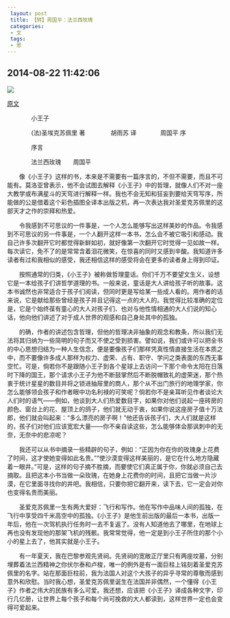 ```yaml
---
 layout: post
 title: 【转】周国平：法兰西玫瑰
 categories:
 - 文
 tags:
 - 思
---
```


## 2014-08-22 11:42:06

![](https://jerkwin.github.io/pic/小王子.gif)

[原文](http://hi.baidu.com/wami1984/archive/tag/%E5%B0%8F%E7%8E%8B%E5%AD%90%28%E8%83%A1%E9%9B%A8%E8%8B%8F%20%E8%AF%91_%E5%91%A8%E5%9B%BD%E5%B9%B3%20%E5%BA%8F%29?page=2)

　　　　小王子

　　　　(法)圣埃克苏佩里 著
　　　　胡雨苏 译　　　　周国平 序

　　　　序言

　　　　法兰西玫瑰　　周国平

　　像《小王子》这样的书，本来是不需要有一篇序言的，不但不需要，而且不可能有。莫洛亚曾表示，他不会试图去解释《小王子》中的哲理，就像人们不对一座大教学或布满星斗的天穹进行解释一样。我也不会无知和狂妄到要给天穹写序，所能做的公是借着这个彩色插图全译本出版之机，再一次表达我对圣爱克苏佩里的这部天才之作的崇拜和热爱。

　　令我感到不可思议的一件事是，一个人怎么能够写出这样美妙的作品。令我感到不可思议的另一件事是，一个人翻开这样一本书，怎么会不被它吸引和感动。我自己许多次翻开它时都觉得新鲜如初，就好像第一次翻开它时觉得一见如故一样。每次读它，免不了的是常常含着泪花微笑，在惊喜的同时又感到辛酸。我知道许多读者有过和我相似的感受，我还相信这样的感受将会在更多的读者身上得到印证。

　　按照通常的归类，《小王子》被称做哲理童话。你们千万不要望文生义，设想它是一本给孩子们讲哲学道理的书。一般来说，童话是大人讲给孩子听的故事。这本书诚然也非常适合于孩子们阅读，但同时更是写给某一些成人看的。用作者的话来说，它是献给那些曾经是孩子并且记得这一点的大人的。我觉得比较准确的定位是，它是个始终葆有童心的大人对孩子们、也对与他性情相通的大人们说的知心话，他向他们讲述了对于成人世界的观感和自己身处其中的孤独。

　　的确，作者的讲述包含哲理，但他的哲理决非抽象的观念和教条，所以我们无法将其归纳为一些简明的句子而又不使之受到损害。譬如说，我们或许可以把全书的中心思想归结为一种人生信念，便是要像孩子们那样凭真性情直接生活在本质之中，而不要像许多成人那样为权力、虚荣、占有、职守、学问之类表面的东西无事空忙。可是，倘若你不是跟随小王子到各个星球上去访问一下那个命令太阳在日落时下降的国王，那个请求小王子为他不断鼓掌然后不断脱帽致礼的虚荣迷，那个热衷于统计星星的数目并将之锁进抽屉里的商人，那个从不出门旅行的地理学家，你怎么能够领会孩子和作者眼中功名利禄的可笑呢？倘若你不是亲耳听见作者谈论大人们时的语气——例如，他谈到大人们热爱数目字，如果你对他们说起一座砖房的颜色、窗台上的花、屋顶上的鸽子，他们就无动于衷，如果你说这座房子值十万法郎，他们就会叫起来：“多么漂亮的房子啊！”他还告诉孩子们，大人们就是这样的，孩子们对他们应该宽宏大量——你不亲自读这些，怎么能够体会那讽刺中的无奈，无奈中的悲凉呢？

　　我还可以从书中摘录一些精辟的句子，例如：“正因为你在你的玫瑰身上花费了时间，这才使她变得如此名贵。”“使沙漠变得这样美丽的，是它在什么地方隐藏着一眼井。”可是，这样的句子摘不胜摘，而要使它们真正属于你，你就必须自己去摘取。且把这本小书当做一朵玫瑰，在她身上花费你的时间，且把它当做一片沙漠，在它里面寻找你的井吧。我相信，只要你把它翻开来，读下去，它一定会对你也变得名贵而美丽。

　　圣爱克苏佩里一生有两大爱好：飞行和写作。他在写作中品味人间的孤独，在飞行中享受四千米高空中的孤独。《小王子》是他生前出版的最后一本书，出版一年后，他在一次驾机执行任务时一去不复返了。没有人知道他去了哪里，在地球上再也没有发现他的那架飞机的残骸。我常常觉得，他一定是到小王子所住的那个小小的星上去了，他其实就是小王子。

　　有一年夏天，我在巴黎参观先贤祠。先贤祠的宽敞正厅里只有两座坟墓，分别埋葬着法兰西精神之你伏尔泰和卢梭，唯一的例外是有一面巨柱上铭刻着圣爱克苏佩里的名字。站在那面巨柱前，我为法国人对这个大孩子的异乎寻常的尊敬而感到意外和欣慰。当时我心想，圣爱克苏佩里诞生在法国并非偶然，一个懂得《小王子》作者之伟大的民族有多么可爱。我还想，应该把《小王子》译成各种文字，印行几亿册，让世界上每个孩子和每个尚可挽救的大人都读到，这样世界一定也会变得可爱起来。
